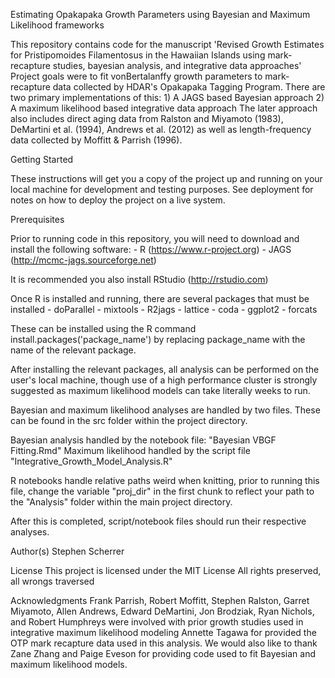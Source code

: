 Estimating Opakapaka Growth Parameters using Bayesian and Maximum Likelihood frameworks

This repository contains code for the manuscript 'Revised Growth Estimates for Pristipomoides Filamentosus in the Hawaiian Islands using mark-recapture studies, bayesian analysis, and integrative data approaches'
Project goals were to fit vonBertalanffy growth parameters to mark-recapture data collected by HDAR's Opakapaka Tagging Program. 
There are two primary implementations of this:
	1) A JAGS based Bayesian approach
	2) A maximum likelihood based integrative data approach
The later approach also includes direct aging data from Ralston and Miyamoto (1983), DeMartini et al. (1994), Andrews et al. (2012) as well as length-frequency data collected by Moffitt & Parrish (1996). 

Getting Started

These instructions will get you a copy of the project up and running on your local machine for development and testing purposes. See deployment for notes on how to deploy the project on a live system.

Prerequisites

Prior to running code in this repository, you will need to download and install the following software:
	- R (https://www.r-project.org)
	- JAGS (http://mcmc-jags.sourceforge.net)

It is recommended you also install RStudio (http://rstudio.com)

Once R is installed and running, there are several packages that must be installed
	- doParallel
	- mixtools
	- R2jags
	- lattice
	- coda
	- ggplot2
	- forcats
	
These can be installed using the R command install.packages('package_name') by replacing package_name with the name of the relevant package.

After installing the relevant packages, all analysis can be performed on the user's local machine, though use of a high performance cluster is strongly suggested as maximum likelihood models can take literally weeks to run.

Bayesian and maximum likelihood analyses are handled by two files. These can be found in the src folder within the project directory. 

Bayesian analysis handled by the notebook file: "Bayesian VBGF Fitting.Rmd"
Maximum likelihood handled by the script file "Integrative_Growth_Model_Analysis.R"

R notebooks handle relative paths weird when knitting, prior to running this file, change the variable "proj_dir" in the first chunk to reflect your path to the "Analysis" folder within the main project directory.

After this is completed, script/notebook files should run their respective analyses.


Author(s)
Stephen Scherrer

License
This project is licensed under the MIT License
All rights preserved, all wrongs traversed


Acknowledgments
Frank Parrish, Robert Moffitt, Stephen Ralston, Garret Miyamoto, Allen Andrews, Edward DeMartini, Jon Brodziak, Ryan Nichols, and Robert Humphreys were involved with prior growth studies used in integrative maximum likelihood modeling
Annette Tagawa for provided the OTP mark recapture data used in this analysis. 
We would also like to thank Zane Zhang and Paige Eveson for providing code used to fit Bayesian and maximum likelihood models.

